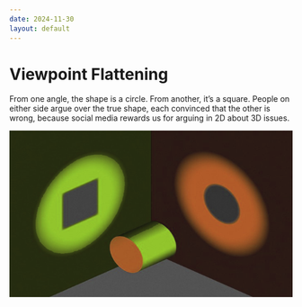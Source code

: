 ```yaml
---
date: 2024-11-30
layout: default
---
```


# Viewpoint Flattening
From one angle, the shape is a circle. From another, it’s a square. People on either side argue over the true shape, each convinced that the other is wrong, because social media rewards us for arguing in 2D about 3D issues.

![alt text](./images/viewpoint-flattening.png)
